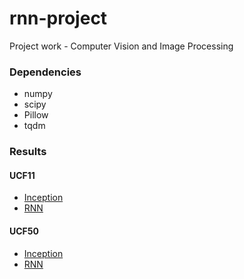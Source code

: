 # rnn-project
Project work - Computer Vision and Image Processing

### Dependencies
* numpy
* scipy
* Pillow
* tqdm


### Results

#### UCF11
* [Inception](https://htmlpreview.github.io/?https://github.com/2Change/rnn-project/blob/master/results/UCF11/01_Train_Inception_with_fine_tuning_80_frames.html)
* [RNN](https://htmlpreview.github.io/?https://github.com/2Change/rnn-project/blob/master/results/UCF11/04_Train_RNN_Inception_Third_Attempt_low_lr.html)

#### UCF50
* [Inception](https://htmlpreview.github.io/?https://github.com/2Change/rnn-project/blob/master/results/UCF50/01_Train_Inception_with_fine_tuning_80_frames_30_epochs_sgd_0.001.html)
* [RNN](https://htmlpreview.github.io/?https://github.com/2Change/rnn-project/blob/master/results/UCF50/04_Train_RNN_Inception_80_frames.html)
